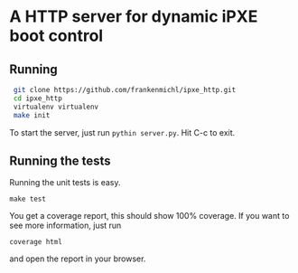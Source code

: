 # A HTTP server for dynamic iPXE boot control


## Running

```bash
 git clone https://github.com/frankenmichl/ipxe_http.git
 cd ipxe_http
 virtualenv virtualenv
 make init
```

To start the server, just run ```pythin server.py```.
Hit C-c to exit.

## Running the tests

Running the unit tests is easy.
```
make test
```
You get a coverage report, this should show 100% coverage.
If you want to see more information, just run
```
coverage html
```
and open the report in your browser.

